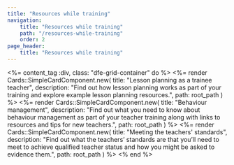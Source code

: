 ```yaml
---
title: "Resources while training"
navigation:
    title: "Resources while training"
    path: "/resources-while-training"
    order: 2
page_header:
    title: "Resources while training"
---
```


<%= content_tag :div, class: "dfe-grid-container" do %>
    <%= render Cards::SimpleCardComponent.new(
        title: "Lesson planning as a trainee teacher", 
        description: "Find out how lesson planning works as part of your training and explore example lesson planning resources.",
        path: root_path
    ) %>
    <%= render Cards::SimpleCardComponent.new(
        title: "Behaviour management", 
        description: "Find out what you need to know about behaviour management as part of your teacher training along with links to resources and tips for new teachers.",
        path: root_path
    ) %>
    <%= render Cards::SimpleCardComponent.new(
        title: "Meeting the teachers' standards", 
        description: "Find out what the teachers’ standards are that you’ll need to meet to achieve qualified teacher status and how you might be asked to evidence them.",
        path: root_path
    ) %>
<% end %>

